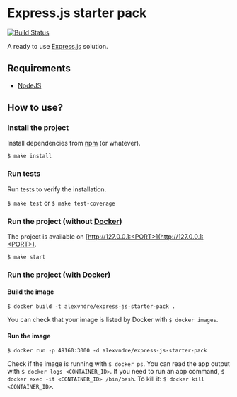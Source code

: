 # Express.js starter pack

[![Build Status](https://travis-ci.org/alexvndre/expressjs-starter-pack.svg?branch=master)](https://travis-ci.org/alexvndre/expressjs-starter-pack)

A ready to use [Express.js](https://expressjs.com) solution.

## Requirements

* [NodeJS](https://nodejs.org)

## How to use?

### Install the project

Install dependencies from [npm](https://www.npmjs.com) (or whatever).

`$ make install`

### Run tests

Run tests to verify the installation.

`$ make test` or `$ make test-coverage`

### Run the project (without [Docker](https://www.docker.com/))

The project is available on [http://127.0.0.1:<PORT>](http://127.0.0.1:<PORT>).

`$ make start`

### Run the project (with [Docker](https://www.docker.com/))

#### Build the image

`$ docker build -t alexvndre/express-js-starter-pack .`

You can check that your image is listed by Docker with `$ docker images`.

#### Run the image

`$ docker run -p 49160:3000 -d alexvndre/express-js-starter-pack`

Check if the image is running with `$ docker ps`. You can read the app output with `$ docker logs <CONTAINER_ID>`.
If you need to run an app command, `$ docker exec -it <CONTAINER_ID> /bin/bash`.
To kill it: `$ docker kill <CONTAINER_ID>`.

